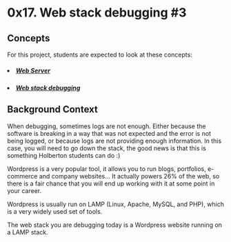 # 0x17. Web stack debugging #3

## Concepts
For this project, students are expected to look at these concepts:

##### <li>[Web Server](https://intranet.hbtn.io/concepts/17)</li>
##### <li>[Web stack debugging](https://intranet.hbtn.io/concepts/68)</li>

## Background Context

When debugging, sometimes logs are not enough. Either because the software is breaking in a way that was not expected and the error is not being logged, or because logs are not providing enough information. In this case, you will need to go down the stack, the good news is that this is something Holberton students can do :)

Wordpress is a very popular tool, it allows you to run blogs, portfolios, e-commerce and company websites… It actually powers 26% of the web, so there is a fair chance that you will end up working with it at some point in your career.

Wordpress is usually run on LAMP (Linux, Apache, MySQL, and PHP), which is a very widely used set of tools.

The web stack you are debugging today is a Wordpress website running on a LAMP stack.